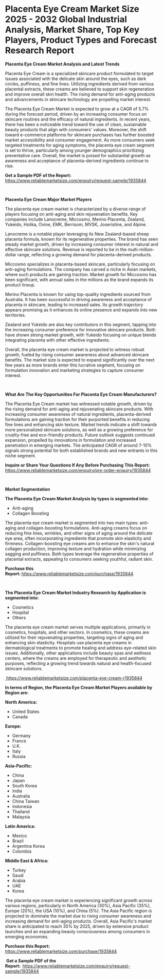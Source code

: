 <p><h1>Placenta Eye Cream Market Size 2025 - 2032 Global Industrial Analysis, Market Share, Top Key Players, Product Types and Forecast Research Report</h1></p><p><strong>Placenta Eye Cream Market Analysis and Latest Trends</strong></p>
<p><p>Placenta Eye Cream is a specialized skincare product formulated to target issues associated with the delicate skin around the eyes, such as dark circles, puffiness, and fine lines. Utilizing ingredients derived from various placental extracts, these creams are believed to support skin regeneration and improve overall skin health. The rising demand for anti-aging products and advancements in skincare technology are propelling market interest.</p><p>The Placenta Eye Cream Market is expected to grow at a CAGR of 5.7% during the forecast period, driven by an increasing consumer focus on skincare routines and the efficacy of natural ingredients. In recent years, there has been a noticeable trend toward the use of clean, sustainable beauty products that align with consumers' values. Moreover, the shift toward e-commerce platforms for skincare purchases has further boosted market accessibility and consumer engagement. As more consumers seek targeted treatments for aging symptoms, the placenta eye cream segment is set to thrive, particularly among younger demographics prioritizing preventative care. Overall, the market is poised for substantial growth as awareness and acceptance of placenta-derived ingredients continue to rise.</p></p>
<p><strong>Get a Sample PDF of the Report:&nbsp;</strong> <a href="https://www.reliablemarketsize.com/enquiry/request-sample/1935844?utm_campaign=1133&utm_medium=2&utm_source=Github&utm_content=ia&utm_term=19042025&utm_id=placenta-eye-cream">https://www.reliablemarketsize.com/enquiry/request-sample/1935844</a></p>
<p>&nbsp;</p>
<p><strong>Placenta Eye Cream Major Market Players</strong></p>
<p><p>The placenta eye cream market is characterized by a diverse range of players focusing on anti-aging and skin rejuvenation benefits. Key companies include Lanocreme, Miccosmo, Merino Placenta, Zealand, Yukeido, Holika, Ovine, EMK, Berrisom, MVSK, Joseristine, and Alpine.</p><p>Lanocreme is a notable player leveraging its New Zealand-based sheep placenta formula, known for its regenerative properties. The brand has seen steady market growth, driven by increasing consumer interest in natural and effective skincare solutions. Revenue is reported to be in the multi-million-dollar range, reflecting a growing demand for placenta-derived products.</p><p>Miccosmo specializes in placenta-based skincare, particularly focusing on anti-aging formulations. The company has carved a niche in Asian markets, where such products are gaining traction. Market growth for Miccosmo has been significant, with annual sales in the millions as the brand expands its product lineup.</p><p>Merino Placenta is known for using top-quality ingredients sourced from Australia. It has been successful in driving awareness and acceptance of placenta in skincare, leading to increased sales. Its growth trajectory appears promising as it enhances its online presence and expands into new territories.</p><p>Zealand and Yukeido are also key contributors in this segment, tapping into the increasing consumer preference for innovative skincare products. Both have shown strong market growth, with Yukeido focusing on unique blends integrating placenta with other effective ingredients.</p><p>Overall, the placenta eye cream market is projected to witness robust growth, fueled by rising consumer awareness about advanced skincare benefits. The market size is expected to expand significantly over the next few years as more brands enter this lucrative segment, focusing on formulation innovation and marketing strategies to capture consumer interest.</p></p>
<p>&nbsp;</p>
<p><strong>What Are The Key Opportunities For Placenta Eye Cream Manufacturers?</strong></p>
<p><p>The Placenta Eye Cream market has witnessed notable growth, driven by the rising demand for anti-aging and rejuvenating skincare products. With increasing consumer awareness of natural ingredients, placenta-derived formulations are gaining traction for their purported benefits in reducing fine lines and enhancing skin texture. Market trends indicate a shift towards more personalized skincare solutions, as well as a growing preference for cruelty-free and eco-friendly products. Future outlook suggests continued expansion, propelled by innovations in formulation and increased penetration in emerging markets. The anticipated CAGR of around 7-10% signals strong potential for both established brands and new entrants in this niche segment.</p></p>
<p><strong>Inquire or Share Your Questions If Any Before Purchasing This Report:</strong> <a href="https://www.reliablemarketsize.com/enquiry/pre-order-enquiry/1935844?utm_campaign=1133&utm_medium=2&utm_source=Github&utm_content=ia&utm_term=19042025&utm_id=placenta-eye-cream">https://www.reliablemarketsize.com/enquiry/pre-order-enquiry/1935844</a></p>
<p>&nbsp;</p>
<p><strong>Market Segmentation</strong></p>
<p><strong>The Placenta Eye Cream Market Analysis by types is segmented into:</strong></p>
<p><ul><li>Anti-aging</li><li>Collagen Boosting</li></ul></p>
<p><p>The placenta eye cream market is segmented into two main types: anti-aging and collagen-boosting formulations. Anti-aging creams focus on reducing fine lines, wrinkles, and other signs of aging around the delicate eye area, often incorporating ingredients that promote skin elasticity and firmness. Collagen-boosting eye creams aim to enhance the skin's natural collagen production, improving texture and hydration while minimizing sagging and puffiness. Both types leverage the regenerative properties of placental extracts, appealing to consumers seeking youthful, radiant skin.</p></p>
<p><strong>Purchase this Report:&nbsp;</strong><a href="https://www.reliablemarketsize.com/purchase/1935844?utm_campaign=1133&utm_medium=2&utm_source=Github&utm_content=ia&utm_term=19042025&utm_id=placenta-eye-cream">https://www.reliablemarketsize.com/purchase/1935844</a></p>
<p>&nbsp;</p>
<p><strong>The Placenta Eye Cream Market Industry Research by Application is segmented into:</strong></p>
<p><ul><li>Cosmetics</li><li>Hospital</li><li>Others</li></ul></p>
<p><p>The placenta eye cream market serves multiple applications, primarily in cosmetics, hospitals, and other sectors. In cosmetics, these creams are utilized for their rejuvenating properties, targeting signs of aging and enhancing skin elasticity. Hospitals use placenta eye creams in dermatological treatments to promote healing and address eye-related skin issues. Additionally, other applications include beauty spas and wellness centers, where the creams are employed for therapeutic and aesthetic purposes, reflecting a growing trend towards natural and health-focused skincare solutions.</p></p>
<p><a href="https://www.reliablemarketsize.com/placenta-eye-cream-r1935844?utm_campaign=1133&utm_medium=2&utm_source=Github&utm_content=ia&utm_term=19042025&utm_id=placenta-eye-cream">&nbsp;https://www.reliablemarketsize.com/placenta-eye-cream-r1935844</a></p>
<p><strong>In terms of Region, the Placenta Eye Cream Market Players available by Region are:</strong></p>
<p>
    <p> <strong> North America: </strong>
        <ul>
            <li>United States</li>
            <li>Canada</li>
        </ul>
        </p> 
    <p> <strong> Europe: </strong>
        <ul>
            <li>Germany</li>
            <li>France</li>
            <li>U.K.</li>
            <li>Italy</li>
            <li>Russia</li>
        </ul>
        </p> 
    <p> <strong> Asia-Pacific: </strong>
        <ul>
            <li>China</li>
            <li>Japan</li>
            <li>South Korea</li>
            <li>India</li>
            <li>Australia</li>
            <li>China Taiwan</li>
            <li>Indonesia</li>
            <li>Thailand</li>
            <li>Malaysia</li>
        </ul>
        </p> 
    <p> <strong> Latin America: </strong>
        <ul>
            <li>Mexico</li>
            <li>Brazil</li>
            <li>Argentina Korea</li>
            <li>Colombia</li>
        </ul>
        </p> 
    <p> <strong> Middle East & Africa: </strong>
        <ul>
            <li>Turkey</li>
            <li>Saudi</li>
            <li>Arabia</li>
            <li>UAE</li>
            <li>Korea</li>
        </ul>
    </p>
    </p>
<p><p>The placenta eye cream market is experiencing significant growth across various regions, particularly in North America (30%), Asia Pacific (35%), Europe (20%), the USA (10%), and China (5%). The Asia Pacific region is projected to dominate the market due to rising consumer awareness and increasing demand for anti-aging products. Overall, Asia Pacific's market share is anticipated to reach 35% by 2025, driven by extensive product launches and an expanding beauty consciousness among consumers in emerging economies.</p></p>
<p><strong>Purchase this Report: </strong><a href="https://www.reliablemarketsize.com/purchase/1935844?utm_campaign=1133&utm_medium=2&utm_source=Github&utm_content=ia&utm_term=19042025&utm_id=placenta-eye-cream">https://www.reliablemarketsize.com/purchase/1935844</a></p>
<p>&nbsp;<strong>Get a Sample PDF of the Report:&nbsp;&nbsp;</strong><a href="https://www.reliablemarketsize.com/enquiry/request-sample/1935844?utm_campaign=1133&utm_medium=2&utm_source=Github&utm_content=ia&utm_term=19042025&utm_id=placenta-eye-cream">https://www.reliablemarketsize.com/enquiry/request-sample/1935844</a></p>
<p><strong></strong></p>
<p><p></p><p></p><p></p></p>